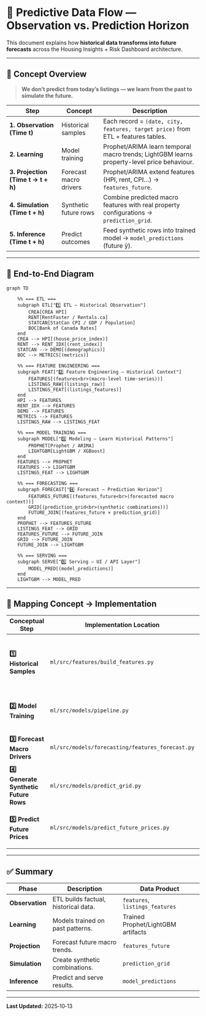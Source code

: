 # 🧮 Predictive Data Flow — Observation vs. Prediction Horizon

This document explains how **historical data transforms into future forecasts** across the Housing Insights + Risk Dashboard architecture.

---

## 🧭 Concept Overview

> **We don’t predict from today’s listings — we learn from the past to simulate the future.**

| Step | Concept | Description |
|------|----------|-------------|
| **1. Observation (Time t)** | Historical samples | Each record = `(date, city, features, target price)` from ETL + features tables. |
| **2. Learning** | Model training | Prophet/ARIMA learn temporal macro trends; LightGBM learns property-level price behaviour. |
| **3. Projection (Time t → t + h)** | Forecast macro drivers | Prophet/ARIMA extend features (HPI, rent, CPI…) → `features_future`. |
| **4. Simulation (Time t + h)** | Synthetic future rows | Combine predicted macro features with real property configurations → `prediction_grid`. |
| **5. Inference (Time t + h)** | Predict outcomes | Feed synthetic rows into trained model → `model_predictions` (future ŷ). |

---

## 🧩 End-to-End Diagram

```mermaid
graph TD

    %% === ETL ===
    subgraph ETL["1️⃣ ETL — Historical Observation"]
        CREA[CREA HPI]
        RENT[RentFaster / Rentals.ca]
        STATCAN[StatCan CPI / GDP / Population]
        BOC[Bank of Canada Rates]
    end
    CREA --> HPI[(house_price_index)]
    RENT --> RENT_IDX[(rent_index)]
    STATCAN --> DEMO[(demographics)]
    BOC --> METRICS[(metrics)]

    %% === FEATURE ENGINEERING ===
    subgraph FEAT["2️⃣ Feature Engineering — Historical Context"]
        FEATURES[(features<br>(macro-level time-series))]
        LISTINGS_RAW[(listings_raw)]
        LISTINGS_FEAT[(listings_features)]
    end
    HPI --> FEATURES
    RENT_IDX --> FEATURES
    DEMO --> FEATURES
    METRICS --> FEATURES
    LISTINGS_RAW --> LISTINGS_FEAT

    %% === MODEL TRAINING ===
    subgraph MODEL["3️⃣ Modeling — Learn Historical Patterns"]
        PROPHET[Prophet / ARIMA]
        LIGHTGBM[LightGBM / XGBoost]
    end
    FEATURES --> PROPHET
    FEATURES --> LIGHTGBM
    LISTINGS_FEAT --> LIGHTGBM

    %% === FORECASTING ===
    subgraph FORECAST["4️⃣ Forecast — Prediction Horizon"]
        FEATURES_FUTURE[(features_future<br>(forecasted macro context))]
        GRID[(prediction_grid<br>(synthetic combinations))]
        FUTURE_JOIN[(features_future × prediction_grid)]
    end
    PROPHET --> FEATURES_FUTURE
    LISTINGS_FEAT --> GRID
    FEATURES_FUTURE --> FUTURE_JOIN
    GRID --> FUTURE_JOIN
    FUTURE_JOIN --> LIGHTGBM

    %% === SERVING ===
    subgraph SERVE["5️⃣ Serving — UI / API Layer"]
        MODEL_PRED[(model_predictions)]
    end
    LIGHTGBM --> MODEL_PRED
```

---

## 🧠 Mapping Concept → Implementation

| Conceptual Step | Implementation Location | Output Table / Artifact | Description |
|-----------------|--------------------------|--------------------------|--------------|
| **1️⃣ Historical Samples** | `ml/src/features/build_features.py` | `public.features` | Merge macroeconomic data from HPI, rent, BoC, StatCan into monthly feature snapshots. |
| **2️⃣ Model Training** | `ml/src/models/pipeline.py` | model artifacts (.pkl / MLflow) | Prophet learns macro trends, LightGBM learns price behaviour. |
| **3️⃣ Forecast Macro Drivers** | `ml/src/models/forecasting/features_forecast.py` | `public.features_future` | Extend HPI, rent, CPI, GDP into future months. |
| **4️⃣ Generate Synthetic Future Rows** | `ml/src/models/predict_grid.py` | `prediction_grid` | Cross-join property configurations with future macro context. |
| **5️⃣ Predict Future Prices** | `ml/src/models/predict_future_prices.py` | `public.model_predictions` | Apply trained model to synthetic rows and output ŷ for UI. |

---

## ✅ Summary

| Phase | Description | Data Product |
|--------|--------------|---------------|
| **Observation** | ETL builds factual, historical data. | `features`, `listings_features` |
| **Learning** | Models trained on past patterns. | Trained Prophet/LightGBM artifacts |
| **Projection** | Forecast future macro trends. | `features_future` |
| **Simulation** | Create synthetic combinations. | `prediction_grid` |
| **Inference** | Predict and serve results. | `model_predictions` |

---

**Last Updated:** 2025‑10‑13
